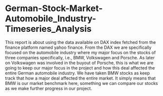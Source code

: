 # German-Stock-Market-Automobile_Industry-Timeseries_Analysis

This report is about using the data available on DAX index fetched from the finance platform named yahoo finance. From the DAX we are specifically focused on the automobile industry where my major focus on the stocks of three companies specifically, i.e., BMW, Volkswagen and Porsche. As later on Volkswagen was involved in the buyout of Porsche, this is what we are going to keep our major focus in the project and how this deal affected the entire German automobile industry. We have taken BMW stocks as keep track that how a major deal affected the entire market. It simply means that BMW is our market benchmark here, something we can compare our stocks as we make further progress in our project.
